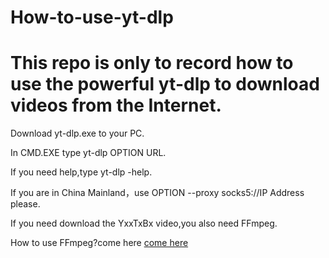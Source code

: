 # How-to-use-yt-dlp

# This repo is only to record how to use the powerful yt-dlp to download videos from the Internet.

Download yt-dlp.exe to your PC.

In CMD.EXE type yt-dlp OPTION URL.

If you need help,type yt-dlp -help.

If you are in China Mainland，use OPTION --proxy socks5://IP Address please.

If you need download the YxxTxBx video,you also need FFmpeg. 

How to use FFmpeg?come here [come here](https://www.baidu.com)

